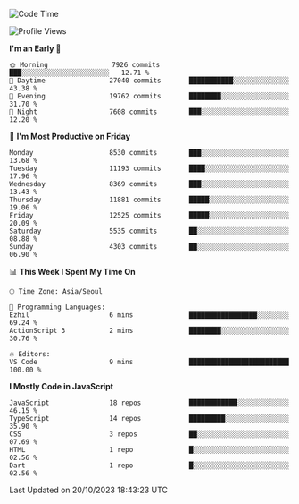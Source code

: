 <!--START_SECTION:waka-->
![Code Time](http://img.shields.io/badge/Code%20Time-5%2C335%20hrs-blue)

![Profile Views](http://img.shields.io/badge/Profile%20Views-0-blue)

**I'm an Early 🐤** 

```text
🌞 Morning                7926 commits        ███░░░░░░░░░░░░░░░░░░░░░░   12.71 % 
🌆 Daytime                27040 commits       ███████████░░░░░░░░░░░░░░   43.38 % 
🌃 Evening                19762 commits       ████████░░░░░░░░░░░░░░░░░   31.70 % 
🌙 Night                  7608 commits        ███░░░░░░░░░░░░░░░░░░░░░░   12.20 % 
```
📅 **I'm Most Productive on Friday** 

```text
Monday                   8530 commits        ███░░░░░░░░░░░░░░░░░░░░░░   13.68 % 
Tuesday                  11193 commits       ████░░░░░░░░░░░░░░░░░░░░░   17.96 % 
Wednesday                8369 commits        ███░░░░░░░░░░░░░░░░░░░░░░   13.43 % 
Thursday                 11881 commits       █████░░░░░░░░░░░░░░░░░░░░   19.06 % 
Friday                   12525 commits       █████░░░░░░░░░░░░░░░░░░░░   20.09 % 
Saturday                 5535 commits        ██░░░░░░░░░░░░░░░░░░░░░░░   08.88 % 
Sunday                   4303 commits        ██░░░░░░░░░░░░░░░░░░░░░░░   06.90 % 
```


📊 **This Week I Spent My Time On** 

```text
🕑︎ Time Zone: Asia/Seoul

💬 Programming Languages: 
Ezhil                    6 mins              █████████████████░░░░░░░░   69.24 % 
ActionScript 3           2 mins              ████████░░░░░░░░░░░░░░░░░   30.76 % 

🔥 Editors: 
VS Code                  9 mins              █████████████████████████   100.00 % 
```

**I Mostly Code in JavaScript** 

```text
JavaScript               18 repos            ████████████░░░░░░░░░░░░░   46.15 % 
TypeScript               14 repos            █████████░░░░░░░░░░░░░░░░   35.90 % 
CSS                      3 repos             ██░░░░░░░░░░░░░░░░░░░░░░░   07.69 % 
HTML                     1 repo              █░░░░░░░░░░░░░░░░░░░░░░░░   02.56 % 
Dart                     1 repo              █░░░░░░░░░░░░░░░░░░░░░░░░   02.56 % 
```




 Last Updated on 20/10/2023 18:43:23 UTC
<!--END_SECTION:waka-->
